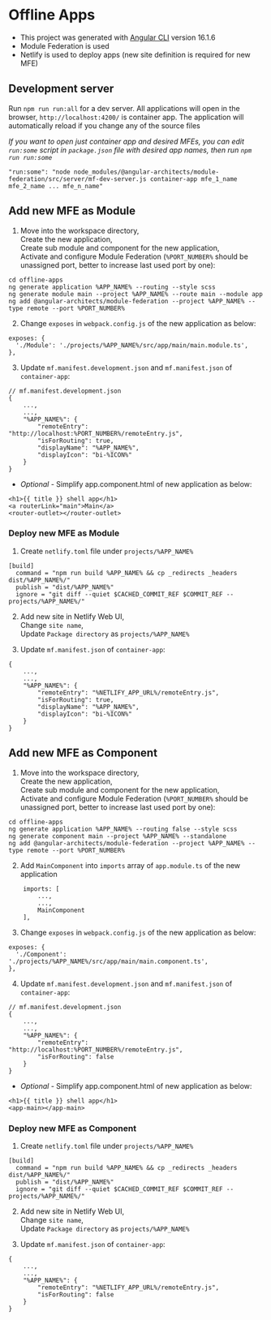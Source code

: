 # Offline Apps

* This project was generated with [Angular CLI](https://github.com/angular/angular-cli) version 16.1.6
* Module Federation is used
* Netlify is used to deploy apps (new site definition is required for new MFE)

## Development server

Run `npm run run:all` for a dev server. All applications will open in the browser, `http://localhost:4200/` is container app. The application will automatically reload if you change any of the source files  
  
*If you want to open just container app and desired MFEs, you can edit `run:some` script in `package.json` file with desired app names, then run `npm run run:some`*
```
"run:some": "node node_modules/@angular-architects/module-federation/src/server/mf-dev-server.js container-app mfe_1_name mfe_2_name ... mfe_n_name"
```

## Add new MFE as Module

1. Move into the workspace directory,  
   Create the new application,  
   Create sub module and component for the new application,  
   Activate and configure Module Federation (`%PORT_NUMBER%` should be unassigned port, better to increase last used port by one):
```
cd offline-apps
ng generate application %APP_NAME% --routing --style scss
ng generate module main --project %APP_NAME% --route main --module app
ng add @angular-architects/module-federation --project %APP_NAME% --type remote --port %PORT_NUMBER%
```

2. Change `exposes` in `webpack.config.js` of the new application as below:
```
exposes: {
  './Module': './projects/%APP_NAME%/src/app/main/main.module.ts',
},
```

3. Update `mf.manifest.development.json` and `mf.manifest.json` of `container-app`:
```
// mf.manifest.development.json
{
    ...,
    ...,
    "%APP_NAME%": {
        "remoteEntry": "http://localhost:%PORT_NUMBER%/remoteEntry.js",
        "isForRouting": true,
        "displayName": "%APP_NAME%",
        "displayIcon": "bi-%ICON%"
    }
}
```

*  *Optional* - Simplify app.component.html of new application as below:

```
<h1>{{ title }} shell app</h1>
<a routerLink="main">Main</a>
<router-outlet></router-outlet>
```

### Deploy new MFE as Module

1. Create `netlify.toml` file under `projects/%APP_NAME%`
```
[build]
  command = "npm run build %APP_NAME% && cp _redirects _headers dist/%APP_NAME%/"
  publish = "dist/%APP_NAME%"
  ignore = "git diff --quiet $CACHED_COMMIT_REF $COMMIT_REF -- projects/%APP_NAME%/"
```

2. Add new site in Netlify Web UI,  
   Change `site name`,  
   Update `Package directory` as `projects/%APP_NAME%`

3. Update `mf.manifest.json` of `container-app`:
```
{
    ...,
    ...,
    "%APP_NAME%": {
        "remoteEntry": "%NETLIFY_APP_URL%/remoteEntry.js",
        "isForRouting": true,
        "displayName": "%APP_NAME%",
        "displayIcon": "bi-%ICON%"
    }
}
```

## Add new MFE as Component

1. Move into the workspace directory,  
   Create the new application,  
   Create sub module and component for the new application,  
   Activate and configure Module Federation (`%PORT_NUMBER%` should be unassigned port, better to increase last used port by one):
```
cd offline-apps
ng generate application %APP_NAME% --routing false --style scss
ng generate component main --project %APP_NAME% --standalone
ng add @angular-architects/module-federation --project %APP_NAME% --type remote --port %PORT_NUMBER%
```

2. Add `MainComponent` into `imports` array of `app.module.ts` of the new application
```
    imports: [
        ...,
        ...,
        MainComponent
    ],
```

3. Change `exposes` in `webpack.config.js` of the new application as below:
```
exposes: {
  './Component': './projects/%APP_NAME%/src/app/main/main.component.ts',
},
```

4. Update `mf.manifest.development.json` and `mf.manifest.json` of `container-app`:
```
// mf.manifest.development.json
{
    ...,
    ...,
    "%APP_NAME%": {
        "remoteEntry": "http://localhost:%PORT_NUMBER%/remoteEntry.js",
        "isForRouting": false
    }
}
```

*  *Optional* - Simplify app.component.html of new application as below:

```
<h1>{{ title }} shell app</h1>
<app-main></app-main>
```

### Deploy new MFE as Component

1. Create `netlify.toml` file under `projects/%APP_NAME%`
```
[build]
  command = "npm run build %APP_NAME% && cp _redirects _headers dist/%APP_NAME%/"
  publish = "dist/%APP_NAME%"
  ignore = "git diff --quiet $CACHED_COMMIT_REF $COMMIT_REF -- projects/%APP_NAME%/"
```

2. Add new site in Netlify Web UI,  
   Change `site name`,  
   Update `Package directory` as `projects/%APP_NAME%`

3. Update `mf.manifest.json` of `container-app`:
```
{
    ...,
    ...,
    "%APP_NAME%": {
        "remoteEntry": "%NETLIFY_APP_URL%/remoteEntry.js",
        "isForRouting": false
    }
}
```
